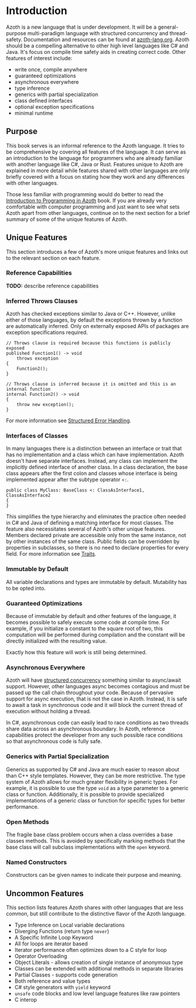 # Introduction

Azoth is a new language that is under development. It will be a general-purpose multi-paradigm
language with structured concurrency and thread-safety. Documentation and resources can be found at
[azoth-lang.org](http://azoth-lang.org). Azoth should be a compelling alternative to other high
level languages like C# and Java. It's focus on compile time safety aids in creating correct code.
Other features of interest include:

* write once, compile anywhere
* guaranteed optimizations
* asynchronous everywhere
* type inference
* generics with partial specialization
* class defined interfaces
* optional exception specifications
* minimal runtime

## Purpose

This book serves is an informal reference to the Azoth language. It tries to be comprehensive by
covering all features of the language. It can serve as an introduction to the language for
programmers who are already familiar with another language like C#, Java or Rust. Features unique to
Azoth are explained in more detail while features shared with other languages are only briefly
covered with a focus on stating how they work and any differences with other languages.

Those less familiar with programming would do better to read the [Introduction to Programming in
Azoth](https://github.com/azoth/azoth.language.introduction/blob/master/book.md) book. If you are
already very comfortable with computer programming and just want to see what sets Azoth apart from
other languages, continue on to the next section for a brief summary of some of the unique features
of Azoth.

## Unique Features

This section introduces a few of Azoth's more unique features and links out to the relevant section
on each feature.

### Reference Capabilities

**TODO:** describe reference capabilities

### Inferred Throws Clauses

Azoth has checked exceptions similar to Java or C++. However, unlike either of those languages, by
default the exceptions thrown by a function are automatically inferred. Only on externally exposed
APIs of packages are exception specifications required.

```azoth
// Throws clause is required because this functions is publicly exposed
published Function1() -> void
    throws exception
{
    Function2();
}

// Throws clause is inferred because it is omitted and this is an internal function
internal Function2() -> void
{
    throw new exception();
}
```

For more information see [Structured Error Handling](structured-errors.md).

### Interfaces of Classes

In many languages there is a distinction between an interface or trait that has no implementation
and a class which can have implementation. Azoth doesn't have separate interfaces. Instead, any
class can implement the implicitly defined interface of another class. In a class declaration, the
base class appears after the first colon and classes whose interface is being implemented appear
after the subtype operator `<:`.

```azoth
public class MyClass: BaseClass <: ClassAsInterface1, ClassAsInterface2
{
}
```

This simplifies the type hierarchy and eliminates the practice often needed in C# and Java of
defining a matching interface for most classes. The feature also necessitates several of Azoth's
other unique features. Members declared private are accessible only from the same instance, not by
other instances of the same class. Public fields can be overridden by properties in subclasses, so
there is no need to declare properties for every field. For more information see
[Traits](traits.md).

### Immutable by Default

All variable declarations and types are immutable by default. Mutability has to be opted into.

### Guaranteed Optimizations

Because of immutable by default and other features of the language, it becomes possible to safely
execute some code at compile time. For example, if you initialize a constant to the square root of
two, this computation will be performed during compilation and the constant will be directly
initialized with the resulting value.

Exactly how this feature will work is still being determined.

### Asynchronous Everywhere

Azoth will have [structured
concurrency](https://vorpus.org/blog/notes-on-structured-concurrency-or-go-statement-considered-harmful/)
something similar to async/await support. However, other languages async becomes contagious and must
be passed up the call chain throughout your code. Because of pervasive support for async execution,
that is not the case in Azoth. Instead, it is safe to await a task in synchronous code and it will
block the current thread of execution without holding a thread.

In C#, asynchronous code can easily lead to race conditions as two threads share data across an
asynchronous boundary. In Azoth, reference capabilities protect the developer from any such possible
race conditions so that asynchronous code is fully safe.

### Generics with Partial Specialization

Generics as supported by C# and Java are much easier to reason about than C++ style templates.
However, they can be more restrictive. The type system of Azoth allows for much greater flexibility
in generic types. For example, it is possible to use the type `void` as a type parameter to a
generic class or function. Additionally, it is possible to provide specialized implementations of a
generic class or function for specific types for better performance.

### Open Methods

The fragile base class problem occurs when a class overrides a base classes methods. This is avoided
by specifically marking methods that the base class will call subclass implementations with the
`open` keyword.

### Named Constructors

Constructors can be given names to indicate their purpose and meaning.

## Uncommon Features

This section lists features Azoth shares with other languages that are less common, but still
contribute to the distinctive flavor of the Azoth language.

* Type Inference on Local variable declarations
* Diverging Functions (return type `never`)
* A Specific Infinite Loop Keyword
* All for loops are iterator based
* Iterator performance often optimizes down to a C style for loop
* Operator Overloading
* Object Literals - allows creation of single instance of anonymous type
* Classes can be extended with additional methods in separate libraries
* Partial Classes - supports code generation
* Both reference and value types
* C# style generators with `yield` keyword
* `unsafe` code blocks and low level language features like raw pointers
* C interop
